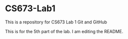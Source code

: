 # CS673-Lab1
This is a repository for CS673 Lab 1 Git and GitHub

This is for the 5th part of the lab. I am editing the README.
